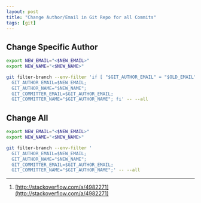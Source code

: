 ```yaml
---
layout: post
title: "Change Author/Email in Git Repo for all Commits"
tags: [git]
---
```


## Change Specific Author
```bash
export NEW_EMAIL="<$NEW_EMAIL>"
export NEW_NAME="<$NEW_NAME>"

git filter-branch --env-filter 'if [ "$GIT_AUTHOR_EMAIL" = "$OLD_EMAIL" ]; then
  GIT_AUTHOR_EMAIL=$NEW_EMAIL;
  GIT_AUTHOR_NAME="$NEW_NAME";
  GIT_COMMITTER_EMAIL=$GIT_AUTHOR_EMAIL;
  GIT_COMMITTER_NAME="$GIT_AUTHOR_NAME"; fi' -- --all
```

## Change All
```bash
export NEW_EMAIL="<$NEW_EMAIL>"
export NEW_NAME="<$NEW_NAME>"

git filter-branch --env-filter '
  GIT_AUTHOR_EMAIL=$NEW_EMAIL;
  GIT_AUTHOR_NAME="$NEW_NAME";
  GIT_COMMITTER_EMAIL=$GIT_AUTHOR_EMAIL;
  GIT_COMMITTER_NAME="$GIT_AUTHOR_NAME";' -- --all
```

---
1. [http://stackoverflow.com/a/4982271](http://stackoverflow.com/a/4982271)
